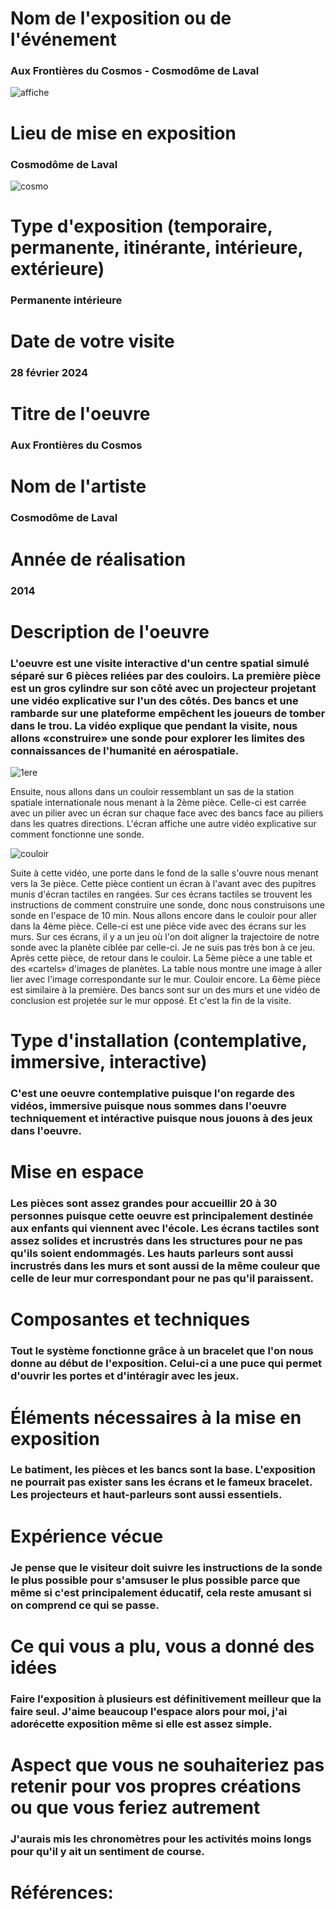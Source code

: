 # Nom de l'exposition ou de l'événement
### Aux Frontières du Cosmos - Cosmodôme de Laval

![affiche](https://github.com/mathieuwillett/h24-v11_inspirations_willett/assets/143769896/4bc074a5-1290-4fed-838d-809d1910019e)


# Lieu de mise en exposition
### Cosmodôme de Laval
![cosmo](https://github.com/mathieuwillett/h24-v11_inspirations_willett/assets/143769896/422dafe0-cf89-4741-9e75-908447e0e064)


# Type d'exposition (temporaire, permanente, itinérante, intérieure, extérieure)
### Permanente intérieure

# Date de votre visite

### 28 février 2024

# Titre de l'oeuvre

### Aux Frontières du Cosmos

# Nom de l'artiste

### Cosmodôme de Laval

# Année de réalisation

### 2014

# Description de l'oeuvre
### L'oeuvre est une visite interactive d'un centre spatial simulé séparé sur 6 pièces reliées par des couloirs. La première pièce est un gros cylindre sur son côté avec un projecteur projetant une vidéo explicative sur l'un des côtés. Des bancs et une rambarde sur une plateforme empêchent les joueurs de tomber dans le trou. La vidéo explique que pendant la visite, nous allons «construire» une sonde pour explorer les limites des connaissances de l'humanité en aérospatiale. 

![1ere](https://github.com/mathieuwillett/h24-v11_inspirations_willett/assets/143769896/be30f590-23aa-40d8-9b39-7e09583cab06)

Ensuite, nous allons dans un couloir ressemblant un sas de la station spatiale internationale nous menant à la 2ème pièce. Celle-ci est carrée avec un pilier avec un écran sur chaque face avec des bancs face au piliers dans les quatres directions. L'écran affiche une autre vidéo explicative sur comment fonctionne une sonde. 

![couloir](https://github.com/mathieuwillett/h24-v11_inspirations_willett/assets/143769896/ef5b6faf-1a63-4a99-aa19-043319912fda)


Suite à cette vidéo, une porte dans le fond de la salle s'ouvre nous menant vers la 3e pièce. Cette pièce contient un écran à l'avant avec des pupitres munis d'écran tactiles en rangées. Sur ces écrans tactiles se trouvent les instructions de comment construire une sonde, donc nous construisons une sonde en l'espace de 10 min. Nous allons encore dans le couloir pour aller dans la 4ème pièce. Celle-ci est une pièce vide avec des écrans sur les murs. Sur ces écrans, il y a un jeu où l'on doit aligner la trajectoire de notre sonde avec la planète ciblée par celle-ci. Je ne suis pas très bon à ce jeu. Après cette pièce, de retour dans le couloir. La 5ème pièce a une table et des «cartels» d'images de planètes. La table nous montre une image à aller lier avec l'image correspondante sur le mur. Couloir encore. La 6ème pièce est similaire à la première. Des bancs sont sur un des murs et une vidéo de conclusion est projetée sur le mur opposé. Et c'est la fin de la visite.

# Type d'installation (contemplative, immersive, interactive)
### C'est une oeuvre contemplative puisque l'on regarde des vidéos, immersive puisque nous sommes dans l'oeuvre techniquement et intéractive puisque nous jouons à des jeux dans l'oeuvre.

# Mise en espace
### Les pièces sont assez grandes pour accueillir 20 à 30 personnes puisque cette oeuvre est principalement destinée aux enfants qui viennent avec l'école. Les écrans tactiles sont assez solides et incrustrés dans les structures pour ne pas qu'ils soient endommagés. Les hauts parleurs sont aussi incrustrés dans les murs et sont aussi de la même couleur que celle de leur mur correspondant pour ne pas qu'il paraissent.

# Composantes et techniques
### Tout le système fonctionne grâce à un bracelet que l'on nous donne au début de l'exposition. Celui-ci a une puce qui permet d'ouvrir les portes et d'intéragir avec les jeux.

# Éléments nécessaires à la mise en exposition
### Le batiment, les pièces et les bancs sont la base. L'exposition ne pourrait pas exister sans les écrans et le fameux bracelet. Les projecteurs et haut-parleurs sont aussi essentiels.

# Expérience vécue
### Je pense que le visiteur doit suivre les instructions de la sonde le plus possible pour s'amsuser le plus possible parce que même si c'est principalement éducatif, cela reste amusant si on comprend ce qui se passe.

# Ce qui vous a plu, vous a donné des idées
### Faire l'exposition à plusieurs est définitivement meilleur que la faire seul. J'aime beaucoup l'espace alors pour moi, j'ai adorécette exposition même si elle est assez simple.

# Aspect que vous ne souhaiteriez pas retenir pour vos propres créations ou que vous feriez autrement
### J'aurais mis les chronomètres pour les activités moins longs pour qu'il y ait un sentiment de course.

# Références:
